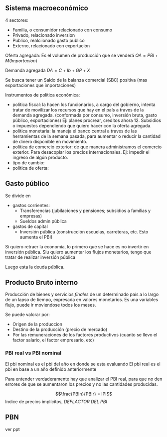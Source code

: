 ## Sistema macroeconómico
4 sectores:
- Familia, o consumidor relacionado con consumo
- Privado,  relacionado inversion
- Publico, realciionado gasto publico
- Externo, relacionado con exportación

Oferta agregada: Es el volumen de producción que se venderá
$OA = PBI + M (Importacion)$

Demanda agregada
$DA = C + Ib + GP + X$

Se busca tener un Saldo de la balanza comercial (SBC) positiva (mas exportaciones que importaciones)

Instrumentos de política económica:
- politica fiscal: la hacen los funcionarios, a cargo del gobierno, intenta tratar de movilizar los recursos que hay en el país a traves de la demanda agregada. (conformada por consumo, inversión bruta, gasto público, exportaciones) Ej: planes procrear, creditos ahora 12. Subsidios o impuestos dependiendo que quiero hacer con la oferta agregada.
- politica monetaria: la maneja el banco central a traves de las herramientas de la semana pasada, para aumentar o reducir la cantidad de dinero disponible en movimiento.
- politica de comercio exterior: de que manera administramos el comercio exterior. Para desacoplar los precios internacionales. Ej: impedir el ingreso de algún producto.
- tipo de cambio: 
- politica de oferta: 

## Gasto público
Se divide en
- gastos corrientes: 
	- Transferencias (jubilaciones y pensiones; subsidios a familias y empresas)
	- Sueldos admin pública
- gastos de capital
	- Inversión pública (construcción escuelas, carreteras, etc. Esto aumenta el PBI)

Si quiero retraer la economía, lo primero que se hace es no invertir en inversión pública. Siu quiero aumentar los flujos monetarios, tengo que tratar de realizar inversión pública

Luego esta la deuda pública.

## Producto Bruto interno
Producción de bienes y servicios *finales* de un determinado país a lo largo de un lapso de tiempo, expresada en valores monetarios. Es una variables flujo, puede ir moviendose todos los meses.

Se puede valorar por:
- Origen de la produccion
- Destino de la producción (precio de mercado)
- Por las remuneraciones de los factores productivos (cuanto se llevo el factor salario, el factor empresario, etc)

### PBI real vs PBI nominal
El pbi nominal es el pbi del año en donde se esta evaluando
El pbi real es el pbi en base a un año definido anteriormente

Para entender verdaderamente hay que analizar el PBI real, para que no den errores de que se aumentaron los precios y no las cantidades producidas.

$$\frac{PBIn}{PBIr} = IPI$$
Indice de precios implícitos, *DEFLACTOR DEL PBI*

## PBN
ver ppt
